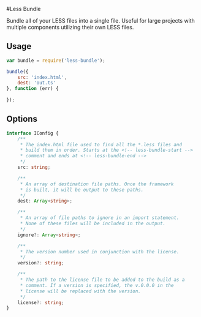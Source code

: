 #Less Bundle

Bundle all of your LESS files into a single file. Useful for large projects with multiple components utilizing their own LESS files.

## Usage

```javascript
var bundle = require('less-bundle');

bundle({
    src: 'index.html',
    dest: 'out.ts'
}, function (err) {
  
});
```

## Options

```typescript
interface IConfig {
    /**
     * The index.html file used to find all the *.less files and 
     * build them in order. Starts at the <!-- less-bundle-start -->
     * comment and ends at <!-- less-bundle-end -->
     */
    src: string;

    /**
     * An array of destination file paths. Once the framework 
     * is built, it will be output to these paths.
     */
    dest: Array<string>;

    /**
     * An array of file paths to ignore in an import statement. 
     * None of these files will be included in the output.
     */
    ignore?: Array<string>;

    /**
     * The version number used in conjunction with the license.
     */
    version?: string;

    /**
     * The path to the license file to be added to the build as a
     * comment. If a version is specified, the v.0.0.0 in the 
     * license will be replaced with the version.
     */
    license?: string;
}
```


